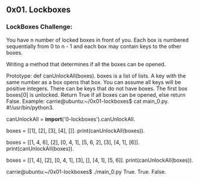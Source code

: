 ## 0x01. Lockboxes

### LockBoxes Challenge:
You have n number of locked boxes in front of you. Each box is numbered sequentially from 0 to n - 1 and each box may contain keys to the other boxes.

Writing a method that determines if all the boxes can be opened.

Prototype: def canUnlockAll(boxes).
boxes is a list of lists.
A key with the same number as a box opens that box.
You can assume all keys will be positive integers.
There can be keys that do not have boxes.
The first box boxes[0] is unlocked.
Return True if all boxes can be opened, else return False.
Example:
carrie@ubuntu:~/0x01-lockboxes$ cat main_0.py.
#!/usr/bin/python3. 

canUnlockAll = __import__('0-lockboxes').canUnlockAll.

boxes = [[1], [2], [3], [4], []].
print(canUnlockAll(boxes)).

boxes = [[1, 4, 6], [2], [0, 4, 1], [5, 6, 2], [3], [4, 1], [6]].
print(canUnlockAll(boxes)).

boxes = [[1, 4], [2], [0, 4, 1], [3], [], [4, 1], [5, 6]].
print(canUnlockAll(boxes)).


carrie@ubuntu:~/0x01-lockboxes$ ./main_0.py
True.
True.
False.

